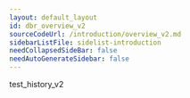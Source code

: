 ```yaml
---
layout: default_layout
id: dbr_overview_v2
sourceCodeUrl: /introduction/overview_v2.md
sidebarListFile: sidelist-introduction
needCollapsedSideBar: false
needAutoGenerateSidebar: false
---
```



test_history_v2
